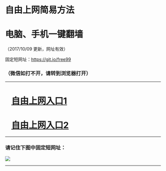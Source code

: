 ﻿# 自由上网简易方法

# 电脑、手机一键翻墙

（2017/10/09 更新，网址有效）

固定短网址：https://git.io/free99

### （微信如打不开，请转到浏览器打开）


***





# &nbsp;&nbsp; <a href="http://ft2032710229.fwq-tz-1001.info/fwqtz01.html?t=100900124350 " target="_blank">自由上网入口1</a>
# &nbsp;&nbsp; <a href="http://ft1592115501.fwq-tz-1002.info/fwqtz02.html?t=100900122282 " target="_blank">自由上网入口2</a>
***

### 请记住下图中固定短网址：

<img src="https://s3-us-west-2.amazonaws.com/fwq-1001/yjfq-20170905okok.png" /> 


***

